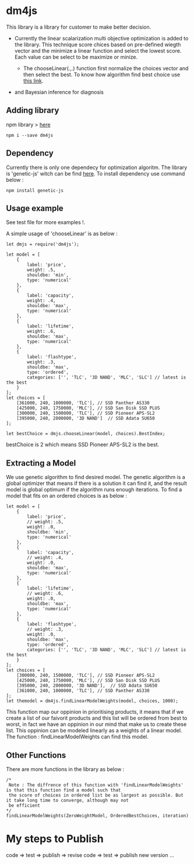 # dm4js

This library is a library for customer to make better decision.

- Currently the linear scalarization multi objective optimization is added to the library. This technique score chices based on pre-defined wiegth vector and the minimize a linear function and select the lowest score. Each value can be select to be maximize or minize.

    * The chooseLinear(.,.) function first normalize the choices vector and then select the best.
    To know how algorithm find best choice use [this link](https://en.wikipedia.org/wiki/Multi-objective_optimization#Scalarizing).

- and Bayesian inference for diagnosis

## Adding library
npm library > [here](https://www.npmjs.com/package/dm4js)
```
npm i --save dm4js
```
## Dependency
Currently there is only one dependecy for optimization algoritm. The library is 'genetic-js' witch can be find [here](https://github.com/subprotocol/genetic-js).
To install dependency use command below :
```
npm install genetic-js
```


## Usage example
See test file for more examples !.

A simple usage of 'chooseLinear' is as below :

```
let dmjs = require('dm4js');

let model = [
    {
        label: 'price',
        weight: .5,
        shouldbe: 'min',
        type: 'numerical'
    },
    {
        label: 'capacity',
        weight: .4,
        shouldbe: 'max',
        type: 'numerical'
    },
    {
        label: 'lifetime',
        weight: .6,
        shouldbe: 'max',
        type: 'numerical'
    },
    {
        label: 'flashtype',
        weight: .3,
        shouldbe: 'max',
        type: 'ordered',
        categories: ['', 'TLC', '3D NAND', 'MLC', 'SLC'] // latest is the best
    }
];
let choices = [
    [361000, 240, 1000000, 'TLC'], // SSD Panther AS330
    [425000, 240, 1750000, 'MLC'], // SSD San Disk SSD PLUS
    [300000, 240, 1500000, 'TLC'], // SSD Pioneer APS-SL2
    [395000, 240, 2000000, '3D NAND']  // SSD Adata SU650
];

let bestChoice = dmjs.chooseLinear(model, choices).BestIndex;
```
bestChoice is 2 which means SSD Pioneer APS-SL2 is the best.

## Extracting a Model
We use genetic algorithm to find desired model. The genetic algorithm is a global optimizer that means if there is a solution it can find it, and the result model is global optimum if the algorithm runs enough iterations.
To find a model that fits on an ordered choices is as below :
```
let model = [
    {
        label: 'price',
        // weight: .5,
        weight: .0,
        shouldbe: 'min',
        type: 'numerical'
    },
    {
        label: 'capacity',
        // weight: .4,
        weight: .0,
        shouldbe: 'max',
        type: 'numerical'
    },
    {
        label: 'lifetime',
        // weight: .6,
        weight: .0,
        shouldbe: 'max',
        type: 'numerical'
    },
    {
        label: 'flashtype',
        // weight: .3,
        weight: .0,
        shouldbe: 'max',
        type: 'ordered',
        categories: ['', 'TLC', '3D NAND', 'MLC', 'SLC'] // latest is the best
    }
];
let choices = [
    [300000, 240, 1500000, 'TLC'], // SSD Pioneer APS-SL2
    [425000, 240, 1750000, 'MLC'], // SSD San Disk SSD PLUS
    [395000, 240, 2000000, '3D NAND'],  // SSD Adata SU650
    [361000, 240, 1000000, 'TLC'], // SSD Panther AS330
];
let themodel = dm4js.findLinearModelWeights(model, choices, 1000);
```
This function map our oppinion in prioritising products, it means that if we create a list of our faivorit products and this list will be ordered from best to worst, in fact we have an oppinion in our mind that make us to create these list. This oppinion can be modeled linearly as a weights of a linear model. The function : findLinearModelWeights can find this model.

## Other Functions
There are more functions in the library as below :

```
/*
 Note : The diffrence of this function with 'findLinearModelWeights' is that this function find a model such that
 the score of choices in ordered list be as largest as possible. But it take long time to converge, although may not
 be efficient
*/
findLinearModelWeights(ZeroWeightModel, OrderedBestChoices, iteration)
```

# My steps to Publish
code => test => publish => revise code => test => publish new version ...